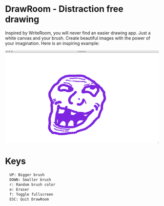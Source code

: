 DrawRoom - Distraction free drawing
===================================

Inspired by WriteRoom, you will never find an easier drawing app.
Just a white canvas and your brush.
Create beautiful images with the power of your imagination.
Here is an inspiring example:

![DrawRoom][Screenshot]

# Keys

      UP: Bigger brush
      DOWN: Smaller brush
      r: Random brush color
      e: Eraser
      f: Toggle fullscreen
      ESC: Quit DrawRoom

[Screenshot]: https://github.com/mre/DrawRoom/raw/master/screenshot.png
